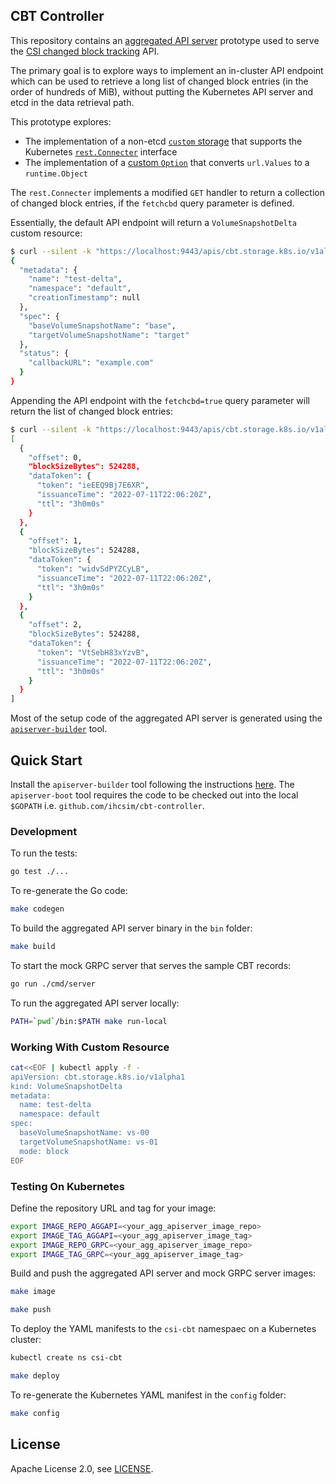 ## CBT Controller

This repository contains an [aggregated API server] prototype used to serve the
[CSI changed block tracking] API.

The primary goal is to explore ways to implement an in-cluster API endpoint
which can be used to retrieve a long list of changed block entries (in the order
of hundreds of MiB), without putting the Kubernetes API server and etcd in the
data retrieval path.

This prototype explores:

* The implementation of a non-etcd [`custom` storage] that supports the
Kubernetes [`rest.Connecter`] interface
* The implementation of a [custom `Option`] that converts `url.Values` to a
`runtime.Object`

The `rest.Connecter` implements a modified `GET` handler to return a collection
of changed block entries, if the `fetchcbd` query parameter is defined.

Essentially, the default API endpoint will return a `VolumeSnapshotDelta` custom
resource:

```sh
$ curl --silent -k "https://localhost:9443/apis/cbt.storage.k8s.io/v1alpha1/volumesnapshotdelta/foo" | jq .
{
  "metadata": {
    "name": "test-delta",
    "namespace": "default",
    "creationTimestamp": null
  },
  "spec": {
    "baseVolumeSnapshotName": "base",
    "targetVolumeSnapshotName": "target"
  },
  "status": {
    "callbackURL": "example.com"
  }
}
```

Appending the API endpoint with the `fetchcbd=true` query parameter will return
the list of changed block entries:

```sh
$ curl --silent -k "https://localhost:9443/apis/cbt.storage.k8s.io/v1alpha1/volumesnapshotdelta/foo?fetchcbd=true" | jq .
[
  {
    "offset": 0,
    "blockSizeBytes": 524288,
    "dataToken": {
      "token": "ieEEQ9Bj7E6XR",
      "issuanceTime": "2022-07-11T22:06:20Z",
      "ttl": "3h0m0s"
    }
  },
  {
    "offset": 1,
    "blockSizeBytes": 524288,
    "dataToken": {
      "token": "widvSdPYZCyLB",
      "issuanceTime": "2022-07-11T22:06:20Z",
      "ttl": "3h0m0s"
    }
  },
  {
    "offset": 2,
    "blockSizeBytes": 524288,
    "dataToken": {
      "token": "VtSebH83xYzvB",
      "issuanceTime": "2022-07-11T22:06:20Z",
      "ttl": "3h0m0s"
    }
  }
]
```

Most of the setup code of the aggregated API server is generated using the
[`apiserver-builder`] tool.

## Quick Start

Install the `apiserver-builder` tool following the instructions
[here](https://github.com/kubernetes-sigs/apiserver-builder-alpha#installation).
The `apiserver-boot` tool requires the code to be checked out into the local
`$GOPATH` i.e. `github.com/ihcsim/cbt-controller`.

### Development

To run the tests:

```sh
go test ./...
```

To re-generate the Go code:

```sh
make codegen
```

To build the aggregated API server binary in the `bin` folder:

```sh
make build
```

To start the mock GRPC server that serves the sample CBT records:

```sh
go run ./cmd/server
```

To run the aggregated API server locally:

```sh
PATH=`pwd`/bin:$PATH make run-local
```

### Working With Custom Resource

```sh
cat<<EOF | kubectl apply -f -
apiVersion: cbt.storage.k8s.io/v1alpha1
kind: VolumeSnapshotDelta
metadata:
  name: test-delta
  namespace: default
spec:
  baseVolumeSnapshotName: vs-00
  targetVolumeSnapshotName: vs-01
  mode: block
EOF
```

### Testing On Kubernetes

Define the repository URL and tag for your image:

```sh
export IMAGE_REPO_AGGAPI=<your_agg_apiserver_image_repo>
export IMAGE_TAG_AGGAPI=<your_agg_apiserver_image_tag>
export IMAGE_REPO_GRPC=<your_agg_apiserver_image_repo>
export IMAGE_TAG_GRPC=<your_agg_apiserver_image_tag>
```

Build and push the aggregated API server and mock GRPC server images:

```sh
make image

make push
```

To deploy the YAML manifests to the `csi-cbt` namespaec on a Kubernetes cluster:

```sh
kubectl create ns csi-cbt

make deploy
```

To re-generate the Kubernetes YAML manifest in the `config` folder:

```sh
make config
```

## License

Apache License 2.0, see [LICENSE].

[aggregated API server ]:https://kubernetes.io/docs/concepts/extend-kubernetes/api-extension/apiserver-aggregation/
[CSI changed block tracking]: https://github.com/kubernetes/enhancements/pull/3367
[`rest.Connecter`]: https://pkg.go.dev/k8s.io/apiserver/pkg/registry/rest#Connecter
[`custom` storage]: pkg/storage/custom.go
[custom `Option`]: pkg/apis/cbt/v1alpha1/volumesnapshotdeltaoption_types.go
[`apiserver-builder`]: https://github.com/kubernetes-sigs/apiserver-builder-alpha
[LICENSE]: LICENSE
